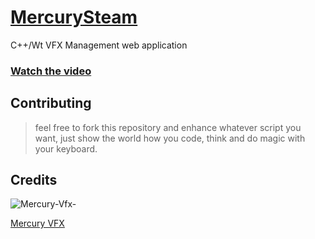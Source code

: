 # [MercurySteam](http://mercuryvisualsolutions.github.io/MercurySteam/)

C++/Wt VFX Management web application

### [Watch the video](https://www.youtube.com/watch?v=zhvyPsvHZVI)

## Contributing
> feel free to fork this repository and enhance whatever script you want, just show the world how you code, think and do magic with your keyboard.

## Credits
![Mercury-Vfx-](https://s3-eu-west-1.amazonaws.com/wuzzuf/files/company_logo/Mercury-Vfx-Egypt-14101-1599563545.jpg)


[Mercury VFX](https://www.mercuryvfx.com/)
